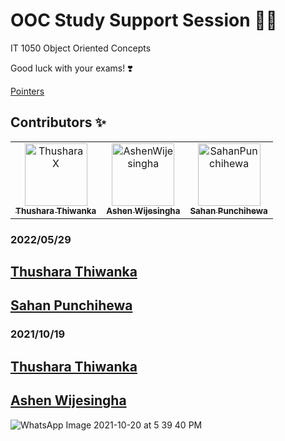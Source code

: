 # OOC Study Support Session 👨‍🏫

IT 1050 Object Oriented Concepts

Good luck with your exams! ❣️

[Pointers](/tree/Pointers)

## Contributors ✨

<table>
  <tr>
      <td align="center">
          <a href="https://github.com/ThusharaX">
              <img src="https://avatars.githubusercontent.com/u/47711719?v=4" width="100(px);" alt="ThusharaX"/>
              <br />
              <sub><b>Thushara Thiwanka</b></sub>
          </a>
      </td>
      <td align="center">
          <a href="https://github.com/AshenWijesingha">
              <img src="https://avatars.githubusercontent.com/u/66056859?v=4" width="100(px);" alt="AshenWijesingha"/>
              <br />
              <sub><b>Ashen Wijesingha</b></sub>
          </a>
      </td>
      <td align="center">
            <a href="https://github.com/SahanPunchihewa">
                <img src="https://avatars.githubusercontent.com/u/72688889?v=4" width="100(px);" alt="SahanPunchihewa"/>
                <br />
                <sub><b>Sahan Punchihewa</b></sub>
            </a>
       </td>
  </tr>
</table>

### 2022/05/29
## [Thushara Thiwanka](https://github.com/ThusharaX)

## [Sahan Punchihewa](https://github.com/SahanPunchihewa)

### 2021/10/19
## [Thushara Thiwanka](https://github.com/ThusharaX)

## [Ashen Wijesingha](https://github.com/AshenWijesingha)

![WhatsApp Image 2021-10-20 at 5 39 40 PM](https://user-images.githubusercontent.com/47711719/141268159-26074750-563a-451f-9fc6-7d6175489462.jpg)

